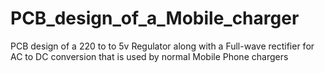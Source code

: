 # PCB_design_of_a_Mobile_charger
PCB design of a 220 to to 5v Regulator along with a Full-wave rectifier for AC to DC conversion that is used by normal Mobile Phone chargers
